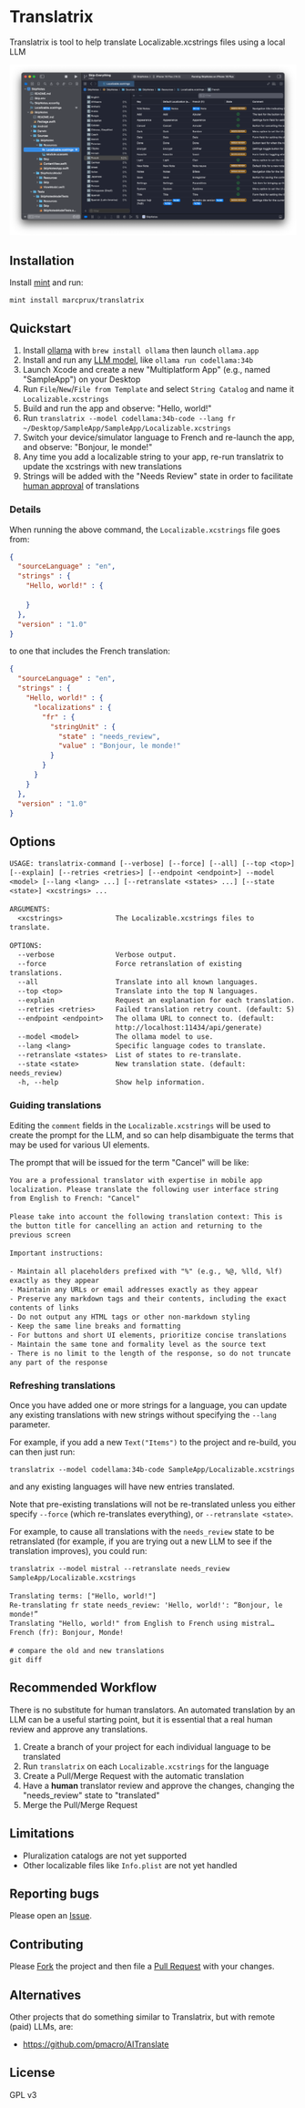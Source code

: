 # Translatrix

Translatrix is tool to help translate Localizable.xcstrings files using a local LLM

![Screenshot of Xcode with translation](screenshot.png?raw=true "Translatrix Localizable.xcstrings")

## Installation

Install [mint](https://github.com/yonaskolb/Mint#installing) and run:

```
mint install marcprux/translatrix
```

## Quickstart

1. Install [ollama](https://ollama.com) with `brew install ollama` then launch `ollama.app`
2. Install and run any [LLM model](https://github.com/ollama/ollama#model-library), like `ollama run codellama:34b`
3. Launch Xcode and create a new "Multiplatform App" (e.g., named "SampleApp") on your Desktop
4. Run `File`/`New`/`File from Template` and select `String Catalog` and name it `Localizable.xcstrings`
5. Build and run the app and observe: "Hello, world!"
6. Run `translatrix --model codellama:34b-code --lang fr ~/Desktop/SampleApp/SampleApp/Localizable.xcstrings`
7. Switch your device/simulator language to French and re-launch the app, and observe: "Bonjour, le monde!"
8. Any time you add a localizable string to your app, re-run translatrix to update the xcstrings with new translations
9. Strings will be added with the "Needs Review" state in order to facilitate [human approval](#recommended-workflow) of translations


### Details

When running the above command, the `Localizable.xcstrings` file goes from:

```json
{
  "sourceLanguage" : "en",
  "strings" : {
    "Hello, world!" : {

    }
  },
  "version" : "1.0"
}
```

to one that includes the French translation:

```json
{
  "sourceLanguage" : "en",
  "strings" : {
    "Hello, world!" : {
      "localizations" : {
        "fr" : {
          "stringUnit" : {
            "state" : "needs_review",
            "value" : "Bonjour, le monde!"
          }
        }
      }
    }
  },
  "version" : "1.0"
}
```

## Options

```
USAGE: translatrix-command [--verbose] [--force] [--all] [--top <top>] [--explain] [--retries <retries>] [--endpoint <endpoint>] --model <model> [--lang <lang> ...] [--retranslate <states> ...] [--state <state>] <xcstrings> ...

ARGUMENTS:
  <xcstrings>             The Localizable.xcstrings files to translate.

OPTIONS:
  --verbose               Verbose output.
  --force                 Force retranslation of existing translations.
  --all                   Translate into all known languages.
  --top <top>             Translate into the top N languages.
  --explain               Request an explanation for each translation.
  --retries <retries>     Failed translation retry count. (default: 5)
  --endpoint <endpoint>   The ollama URL to connect to. (default:
                          http://localhost:11434/api/generate)
  --model <model>         The ollama model to use.
  --lang <lang>           Specific language codes to translate.
  --retranslate <states>  List of states to re-translate.
  --state <state>         New translation state. (default: needs_review)
  -h, --help              Show help information.
```

### Guiding translations

Editing the `comment` fields in the `Localizable.xcstrings` will be used to
create the prompt for the LLM, and so can help disambiguate the terms that
may be used for various UI elements.

The prompt that will be issued for the term "Cancel" will be like:

```
You are a professional translator with expertise in mobile app localization. Please translate the following user interface string from English to French: "Cancel"

Please take into account the following translation context: This is the button title for cancelling an action and returning to the previous screen

Important instructions:

- Maintain all placeholders prefixed with "%" (e.g., %@, %lld, %lf) exactly as they appear
- Maintain any URLs or email addresses exactly as they appear
- Preserve any markdown tags and their contents, including the exact contents of links
- Do not output any HTML tags or other non-markdown styling
- Keep the same line breaks and formatting
- For buttons and short UI elements, prioritize concise translations
- Maintain the same tone and formality level as the source text
- There is no limit to the length of the response, so do not truncate any part of the response
```

### Refreshing translations

Once you have added one or more strings for a language, you can update any existing translations
with new strings without specifying the `--lang` parameter.

For example, if you add a new `Text("Items")` to the project and re-build,
you can then just run: 

```
translatrix --model codellama:34b-code SampleApp/Localizable.xcstrings
```

and any existing languages will have new entries translated.

Note that pre-existing translations will not be re-translated unless you
either specify `--force` (which re-translates everything), or `--retranslate <state>`.

For example, to cause all translations with the `needs_review` state to be retranslated
(for example, if you are trying out a new LLM to see if the translation improves),
you could run:

```
translatrix --model mistral --retranslate needs_review SampleApp/Localizable.xcstrings

Translating terms: ["Hello, world!"]
Re-translating fr state needs_review: 'Hello, world!': “Bonjour, le monde!”
Translating "Hello, world!" from English to French using mistral…
French (fr): Bonjour, Monde!

# compare the old and new translations
git diff
```

## Recommended Workflow

There is no substitute for human translators.
An automated translation by an LLM can be a useful starting point,
but it is essential that a real human review and approve any translations.

1. Create a branch of your project for each individual language to be translated
2. Run `translatrix` on each `Localizable.xcstrings` for the language
3. Create a Pull/Merge Request with the automatic translation
4. Have a **human** translator review and approve the changes, changing the "needs_review" state to "translated"
5. Merge the Pull/Merge Request

## Limitations

- Pluralization catalogs are not yet supported 
- Other localizable files like `Info.plist` are not yet handled

## Reporting bugs

Please open an
[Issue](https://github.com/marcprux/Translatrix/issues).

## Contributing

Please
[Fork](https://github.com/marcprux/Translatrix/fork)
the project and then file a
[Pull Request](https://github.com/marcprux/Translatrix/pulls)
with your changes.

## Alternatives

Other projects that do something similar to Translatrix, but with remote (paid) LLMs, are:

 - https://github.com/pmacro/AITranslate
 
## License

GPL v3

